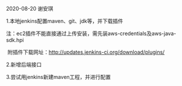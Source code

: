 2020-08-20 谢安琪

1.本地jenkins配置maven、git、jdk等，并下载插件

​      注：ec2插件不能直接通过上传安装，需先装aws-credentials及aws-java-sdk.hpi

​              附插件下载网址：http://updates.jenkins-ci.org/download/plugins/



2.新增后端接口

3.尝试用jenkins新建maven工程，并进行配置

